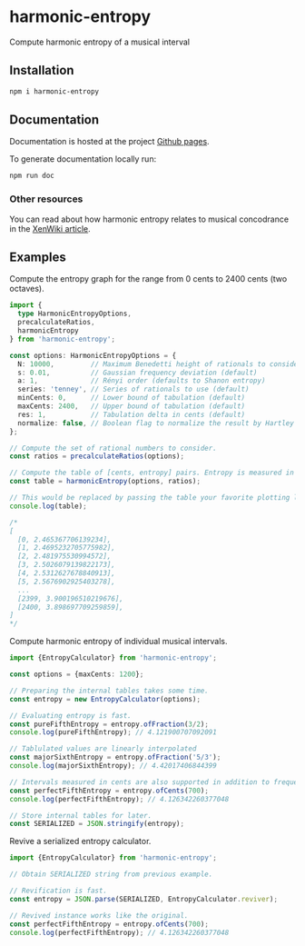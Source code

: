 # harmonic-entropy
Compute harmonic entropy of a musical interval

## Installation
```bash
npm i harmonic-entropy
```

## Documentation
Documentation is hosted at the project [Github pages](https://xenharmonic-devs.github.io/harmonic-entropy).

To generate documentation locally run:
```bash
npm run doc
```
### Other resources
You can read about how harmonic entropy relates to musical concodrance in the [XenWiki article](https://en.xen.wiki/w/Harmonic_entropy).

## Examples
Compute the entropy graph for the range from 0 cents to 2400 cents (two octaves).

```ts
import {
  type HarmonicEntropyOptions,
  precalculateRatios,
  harmonicEntropy
} from 'harmonic-entropy';

const options: HarmonicEntropyOptions = {
  N: 10000,         // Maximum Benedetti height of rationals to consider (default)
  s: 0.01,          // Gaussian frequency deviation (default)
  a: 1,             // Rényi order (defaults to Shanon entropy)
  series: 'tenney', // Series of rationals to use (default)
  minCents: 0,      // Lower bound of tabulation (default)
  maxCents: 2400,   // Upper bound of tabulation (default)
  res: 1,           // Tabulation delta in cents (default)
  normalize: false, // Boolean flag to normalize the result by Hartley entropy (no normalization by default)
};

// Compute the set of rational numbers to consider.
const ratios = precalculateRatios(options);

// Compute the table of [cents, entropy] pairs. Entropy is measured in natural units.
const table = harmonicEntropy(options, ratios);

// This would be replaced by passing the table your favorite plotting library.
console.log(table);

/*
[
  [0, 2.465367706139234],
  [1, 2.4695232705775982],
  [2, 2.481975530994572],
  [3, 2.5026079139822173],
  [4, 2.5312627678840913],
  [5, 2.5676902925403278],
  ...
  [2399, 3.900196510219676],
  [2400, 3.898697709259859],
]
*/
```

Compute harmonic entropy of individual musical intervals.

```ts
import {EntropyCalculator} from 'harmonic-entropy';

const options = {maxCents: 1200};

// Preparing the internal tables takes some time.
const entropy = new EntropyCalculator(options);

// Evaluating entropy is fast.
const pureFifthEntropy = entropy.ofFraction(3/2);
console.log(pureFifthEntropy); // 4.121900707092091

// Tablulated values are linearly interpolated
const majorSixthEntropy = entropy.ofFraction('5/3');
console.log(majorSixthEntropy); // 4.42017406844399

// Intervals measured in cents are also supported in addition to frequency ratios.
const perfectFifthEntropy = entropy.ofCents(700);
console.log(perfectFifthEntropy); // 4.126342260377048

// Store internal tables for later.
const SERIALIZED = JSON.stringify(entropy);
```

Revive a serialized entropy calculator.

```ts
import {EntropyCalculator} from 'harmonic-entropy';

// Obtain SERIALIZED string from previous example.

// Revification is fast.
const entropy = JSON.parse(SERIALIZED, EntropyCalculator.reviver);

// Revived instance works like the original.
const perfectFifthEntropy = entropy.ofCents(700);
console.log(perfectFifthEntropy); // 4.126342260377048
```
